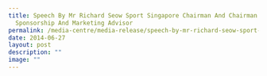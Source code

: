 ```yaml
---
title: Speech By Mr Richard Seow Sport Singapore Chairman And Chairman Of
  Sponsorship And Marketing Advisor
permalink: /media-centre/media-release/speech-by-mr-richard-seow-sport-singapore-chairman-and-chairman-of/
date: 2014-06-27
layout: post
description: ""
image: ""
---
```

